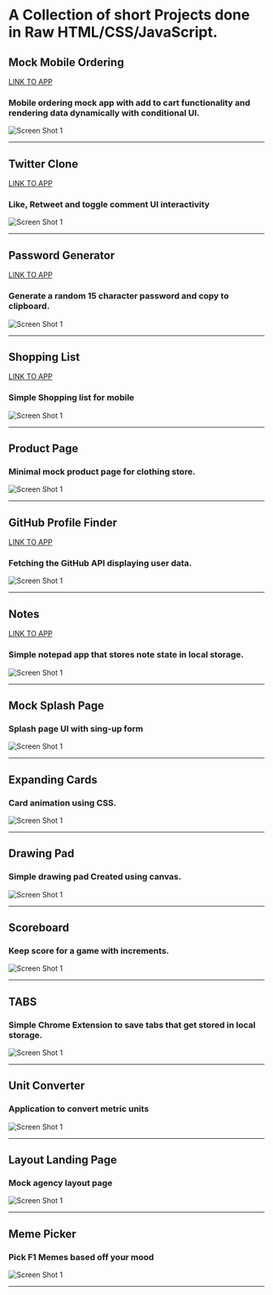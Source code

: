 # A Collection of short Projects done in Raw HTML/CSS/JavaScript.

## Mock Mobile Ordering
[LINK TO APP](https://mobile-ordering.netlify.app)
### Mobile ordering mock app with add to cart functionality and rendering data dynamically with conditional UI.
<img  alt="Screen Shot 1" src="./img/mobile.png">
<hr />

## Twitter Clone
[LINK TO APP](https://tweeta-clone-project.netlify.app/)
### Like, Retweet and toggle comment UI interactivity  
<img  alt="Screen Shot 1" src="./img/twitter.png">
<hr />

## Password Generator
[LINK TO APP](https://js-password-gen.netlify.app)
### Generate a random 15 character password and copy to clipboard.
<img  alt="Screen Shot 1" src="./img/password.png">
<hr />

## Shopping List
[LINK TO APP](https://listyapp.netlify.app)
### Simple Shopping list for mobile 
<img  alt="Screen Shot 1" src="./img/listy.png">
<hr />

## Product Page
### Minimal mock product page for clothing store.
<img  alt="Screen Shot 1" src="./img/product.png">
<hr />

## GitHub Profile Finder
[LINK TO APP](https://js-github-profilefinder.netlify.app)
### Fetching the GitHub API displaying user data.
<img  alt="Screen Shot 1" src="./img/git.png">
<hr />

## Notes
[LINK TO APP](https://jssimple-notes-app.netlify.app)
### Simple notepad app that stores note state in local storage.
<img  alt="Screen Shot 1" src="./img/notes.png">
<hr />

## Mock Splash Page
### Splash page UI with sing-up form
<img  alt="Screen Shot 1" src="./img/splash.png">
<hr />

## Expanding Cards
### Card animation using CSS.
<img  alt="Screen Shot 1" src="./img/cards.png">
<hr />

## Drawing Pad
### Simple drawing pad Created using canvas.
<img  alt="Screen Shot 1" src="./img/drawing.png">
<hr />

## Scoreboard
### Keep score for a game with increments.
<img  alt="Screen Shot 1" src="./img/score.png">
<hr />

## TABS
### Simple Chrome Extension to save tabs that get stored in local storage.
<img  alt="Screen Shot 1" src="./img/tabs.png">
<hr />

## Unit Converter
### Application to convert metric units
<img  alt="Screen Shot 1" src="./img/unit.png">
<hr />

## Layout Landing Page
### Mock agency layout page
<img  alt="Screen Shot 1" src="./img/layout.png">
<hr />

## Meme Picker
### Pick F1 Memes based off your mood
<img  alt="Screen Shot 1" src="./img/meme.png">
<hr />
